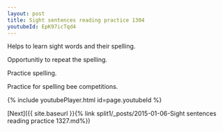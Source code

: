 ```yaml
---
layout: post
title: Sight sentences reading practice 1304
youtubeId: EpK97icTqd4
---
```

 
 
Helps to learn sight words and their spelling.

Opportunitiy to repeat the spelling. 

Practice spelling. 
 
Practice for spelling bee competitions. 
 
{% include youtubePlayer.html id=page.youtubeId %}
 
 

[Next]({{ site.baseurl }}{% link  split1/_posts/2015-01-06-Sight sentences reading practice 1327.md%})
 
